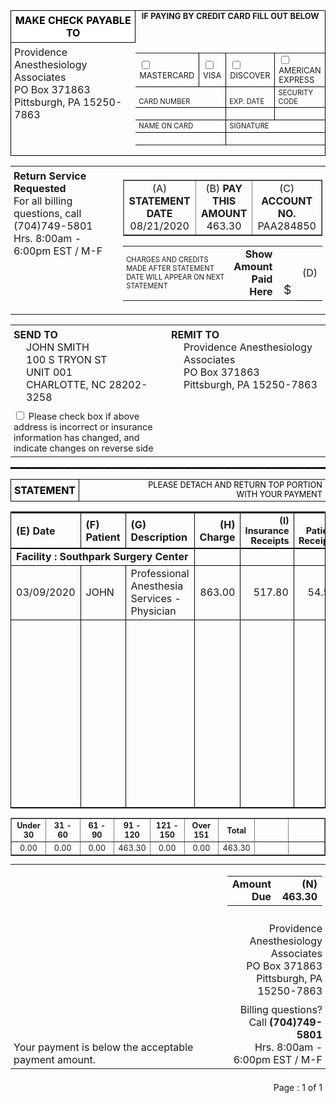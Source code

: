 <table style="width: 100%; border-collapse: collapse;">
    <tr>
        <td style="width: 50%; vertical-align: top; background-color: #ffffff; color: #000000; text-align: center; padding: 5px; font-weight: bold; border: 1px solid #000000;">MAKE CHECK PAYABLE TO</td>
        <td style="width: 50%; vertical-align: top; text-align: center; font-weight: bold; padding: 1px 5px; font-size: 0.8em; border-top: 1px solid #000000; border-right: 1px solid #000000;">IF PAYING BY CREDIT CARD FILL OUT BELOW</td>
    </tr>
    <tr>
        <td style="width: 50%; vertical-align: top; padding: 5px; border-left: 1px solid #000000; border-bottom: 1px solid #000000;">
            Providence Anesthesiology Associates<br>
            PO Box 371863<br>
            Pittsburgh, PA 15250-7863
        </td>
        <td style="width: 50%; vertical-align: top; padding: 0px; border-right: 1px solid #000000; border-bottom: 1px solid #000000;">
            <table border="0" cellspacing="0" cellpadding="3" style="width: 100%; border-collapse: collapse; border: 1px solid #000000; border-top: none; border-right:none; border-bottom: none; border-left: none;">
                <tr style="border-bottom: 1px solid #000000;">
                    <td style="font-size: 0.8em; border-right: 1px solid #000000;"><input type="checkbox"> MASTERCARD</td>
                    <td style="font-size: 0.8em; border-right: 1px solid #000000;"><input type="checkbox"> VISA</td>
                    <td style="font-size: 0.8em; border-right: 1px solid #000000;"><input type="checkbox"> DISCOVER</td>
                    <td style="font-size: 0.8em;"><input type="checkbox"> AMERICAN EXPRESS</td>
                </tr>
                <tr style="border-bottom: 1px solid #000000;">
                    <td colspan="2" style="font-size: 0.7em; vertical-align: bottom; border-right: 1px solid #000000;">CARD NUMBER</td>
                    <td style="font-size: 0.7em; vertical-align: bottom; border-right: 1px solid #000000;">EXP. DATE</td>
                    <td style="font-size: 0.7em; vertical-align: bottom;">SECURITY CODE</td>
                </tr>
                <tr style="border-bottom: 1px solid #000000;">
                    <td colspan="2" style="height: 20px; border-right: 1px solid #000000;"></td>
                    <td style="height: 20px; border-right: 1px solid #000000;"></td>
                    <td style="height: 20px;"></td>
                </tr>
                <tr style="border-bottom: 1px solid #000000;">
                    <td colspan="2" style="font-size: 0.7em; vertical-align: bottom; border-right: 1px solid #000000;">NAME ON CARD</td>
                    <td colspan="2" style="font-size: 0.7em; vertical-align: bottom;">SIGNATURE</td>
                </tr>
                <tr>
                    <td colspan="2" style="height: 20px; border-right: 1px solid #000000;"></td>
                    <td colspan="2" style="height: 20px;"></td>
                </tr>
            </table>
        </td>
    </tr>
</table>

<table style="width: 100%; border-collapse: collapse; margin-top: 10px;">
    <tr>
        <td style="width: 50%; vertical-align: top; padding: 5px;">
            <div style="font-weight: bold;">Return Service Requested</div>
            <div>For all billing questions, call (704)749-5801</div>
            <div>Hrs. 8:00am - 6:00pm EST / M-F</div>
        </td>
        <td style="width: 50%; vertical-align: top; padding: 5px;">
            <table border="1" cellspacing="0" cellpadding="5" style="width: 100%; border-collapse: collapse;">
                <tr>
                    <td style="width: 33%; text-align: center;">
                        (A) <span style="font-weight: bold;">STATEMENT DATE</span><br>
                        08/21/2020
                    </td>
                    <td style="width: 33%; text-align: center;">
                        (B) <span style="font-weight: bold;">PAY THIS AMOUNT</span><br>
                        463.30
                    </td>
                    <td style="width: 33%; text-align: center;">
                        (C) <span style="font-weight: bold;">ACCOUNT NO.</span><br>
                        PAA284850
                    </td>
                </tr>
            </table>
            <table border="0" cellspacing="0" cellpadding="1" style="width: 100%; margin-top: 2px;">
                <tr>
                    <td style="width: 65%; font-size: 0.7em; vertical-align: middle;">CHARGES AND CREDITS MADE AFTER STATEMENT<br>DATE WILL APPEAR ON NEXT STATEMENT</td>
                    <td style="width: 25%; text-align: right; font-weight: bold; vertical-align: middle;">Show Amount<br>Paid Here</td>
                    <td style="width: 5%; text-align: center; font-size: 1.2em; vertical-align: bottom;">$</td>
                    <td style="width: 5%; border-bottom: 1px solid #000000;">(D)</td>
                </tr>
            </table>
        </td>
    </tr>
</table>

<table style="width: 100%; border-collapse: collapse; margin-top: 10px;">
    <tr>
        <td style="width: 50%; vertical-align: top; padding: 5px;">
            <div style="font-weight: bold;">SEND TO</div>
            <div style="padding-left: 20px;">
                JOHN SMITH<br>
                100 S TRYON ST<br>
                UNIT 001<br>
                CHARLOTTE, NC 28202-3258
            </div>
            <div style="margin-top: 10px; font-size: 0.9em;">
                <input type="checkbox"> Please check box if above address is incorrect or insurance information has changed, and indicate changes on reverse side
            </div>
        </td>
        <td style="width: 50%; vertical-align: top; padding: 5px;">
            <div style="font-weight: bold;">REMIT TO</div>
            <div style="padding-left: 20px;">
                Providence Anesthesiology Associates<br>
                PO Box 371863<br>
                Pittsburgh, PA 15250-7863
            </div>
        </td>
    </tr>
</table>

<hr style="border: none; border-top: 2px dotted #000000; margin-top: 5px; margin-bottom: 5px;">

<table style="width: 100%; border-collapse: collapse;">
    <tr>
        <td style="width: 20%; background-color: #ffffff; color: #000000; text-align: center; padding: 5px; font-weight: bold; border: 1px solid black;">STATEMENT</td>
        <td style="width: 80%; color: #000000; font-size: 0.8em; text-align: right; vertical-align: middle; padding-right: 5px;">PLEASE DETACH AND RETURN TOP PORTION<br>WITH YOUR PAYMENT</td>
    </tr>
</table>

<table cellspacing="0" cellpadding="3" style="width: 100%; border-collapse: collapse; margin-top: 5px; border: 1px solid black;">
    <thead>
        <tr style="border-top: 2px solid #000000; border-bottom: 2px solid #000000;">
            <th style="font-weight: bold; text-align: left; width: 10%; border-right: 1px solid black;">(E) Date</th>
            <th style="font-weight: bold; text-align: left; width: 10%; border-right: 1px solid black;">(F) Patient</th>
            <th style="font-weight: bold; text-align: left; width: 30%; border-right: 1px solid black;">(G) Description</th>
            <th style="font-weight: bold; text-align: right; width: 8%; border-right: 1px solid black;">(H) Charge</th>
            <th style="font-weight: bold; text-align: right; width: 8%; font-size: 0.9em; line-height: 1.1; border-right: 1px solid black;">(I) Insurance<br>Receipts</th>
            <th style="font-weight: bold; text-align: right; width: 8%; font-size: 0.9em; line-height: 1.1; border-right: 1px solid black;">(J) Patient<br>Receipts</th>
            <th style="font-weight: bold; text-align: right; width: 8%; border-right: 1px solid black;">(K) Adjustments</th>
            <th style="font-weight: bold; text-align: right; width: 8%; font-size: 0.9em; line-height: 1.1; border-right: 1px solid black;">(L) Insurance<br>Pending</th>
            <th style="font-weight: bold; text-align: right; width: 10%; font-size: 0.9em; line-height: 1.1;">(M) Patient<br>Resp.</th>
        </tr>
    </thead>
    <tbody>
        <tr style="border-top: 1px solid black; border-bottom: 1px solid black;">
            <td colspan="3" style="font-weight: bold; border-right: 1px solid black;">Facility : Southpark Surgery Center</td>
            <td style="text-align: right; border-right: 1px solid black;"></td>
            <td style="text-align: right; border-right: 1px solid black;"></td>
            <td style="text-align: right; border-right: 1px solid black;"></td>
            <td style="text-align: right; border-right: 1px solid black;"></td>
            <td style="text-align: right; border-right: 1px solid black;"></td>
            <td style="text-align: right;"></td>
        </tr>
        <tr style="border-bottom: 1px solid black;">
            <td style="border-right: 1px solid black;">03/09/2020</td>
            <td style="border-right: 1px solid black;">JOHN</td>
            <td style="border-right: 1px solid black;">Professional Anesthesia Services - Physician</td>
            <td style="text-align: right; border-right: 1px solid black;">863.00</td>
            <td style="text-align: right; border-right: 1px solid black;">517.80</td>
            <td style="text-align: right; border-right: 1px solid black;">54.50</td>
            <td style="text-align: right; border-right: 1px solid black;"></td>
            <td style="text-align: right; border-right: 1px solid black;"></td>
            <td style="text-align: right;">463.30</td>
        </tr>
        <tr>
            <td style="border-right: 1px solid black; height: 300px; vertical-align: top;"> </td>
            <td style="border-right: 1px solid black;"> </td>
            <td style="border-right: 1px solid black;"> </td>
            <td style="border-right: 1px solid black;"> </td>
            <td style="border-right: 1px solid black;"> </td>
            <td style="border-right: 1px solid black;"> </td>
            <td style="border-right: 1px solid black;"> </td>
            <td style="border-right: 1px solid black;"> </td>
            <td> </td>
        </tr>
    </tbody>
</table>

<table border="1" cellspacing="0" cellpadding="3" style="width: 100%; border-collapse: collapse; text-align: center; font-size: 0.9em; margin-top: -1px;">
     <thead>
        <tr style="font-weight: bold;">
            <th style="width: 11%;">Under 30</th>
            <th style="width: 11%;">31 - 60</th>
            <th style="width: 11%;">61 - 90</th>
            <th style="width: 11%;">91 - 120</th>
            <th style="width: 11%;">121 - 150</th>
            <th style="width: 11%;">Over 151</th>
            <th style="width: 11%;">Total</th>
            <th style="width: 11%;"></th> <!-- Empty Header -->
            <th style="width: 12%;"></th> <!-- Empty Header -->
        </tr>
    </thead>
    <tbody>
        <tr>
            <td>0.00</td>
            <td>0.00</td>
            <td>0.00</td>
            <td>463.30</td>
            <td>0.00</td>
            <td>0.00</td>
            <td>463.30</td>
            <td></td> <!-- Empty Cell -->
            <td></td> <!-- Empty Cell -->
        </tr>
    </tbody>
</table>

<table style="width: 100%; border-collapse: collapse; margin-top: 5px;">
    <tr>
        <td style="width: 70%; vertical-align: bottom; padding-left: 5px;">
            Your payment is below the acceptable payment amount.
        </td>
        <td style="width: 30%; vertical-align: top; padding-right: 5px; text-align: right;">
            <table border="0" cellspacing="0" cellpadding="0" style="width: 100%; display: inline-block; text-align: right;">
                <tr>
                    <td style="text-align: right; font-weight: bold; padding-right: 10px;">Amount Due</td>
                    <td style="font-weight: bold; text-align: right; width: 80px;">(N) 463.30</td>
                </tr>
            </table>
            <div style="margin-top: 10px;">
                Providence Anesthesiology Associates<br>
                PO Box 371863<br>
                Pittsburgh, PA 15250-7863
            </div>
            <div style="margin-top: 10px;">
                Billing questions? Call <b>(704)749-5801</b><br>
                Hrs. 8:00am - 6:00pm EST / M-F
            </div>
        </td>
    </tr>
</table>

<div style="text-align: right; margin-top: 10px; padding: 5px;">Page : 1 of 1</div>